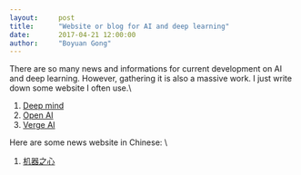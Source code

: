 ```yaml
---
layout:     post
title:      "Website or blog for AI and deep learning"
date:       2017-04-21 12:00:00
author:     "Boyuan Gong"
---
```


There are so many news and informations for current development on AI and deep learning. However, gathering it is also a massive work. I just write down some website I often use.\\

1. [Deep mind](https://www.deepmind.com "Google Deep Mind")
2. [Open AI](https://blog.openai.com "Open AI")
3. [Verge AI](https://www.theverge.com/ai-artificial-intelligence "Verge AI")

Here are some news website in Chinese: \\
1. [机器之心](https://www.jiqizhixin.com "Ji qi zhi xin")


